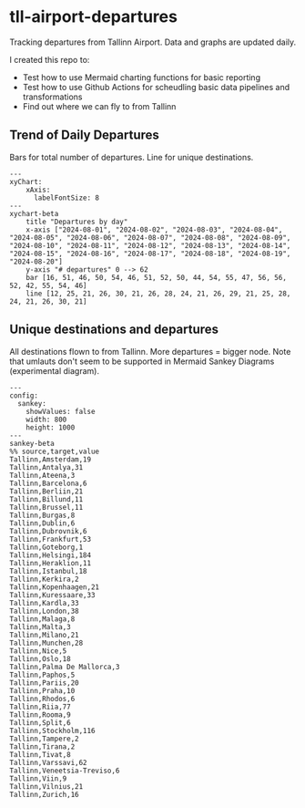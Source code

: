 # tll-airport-departures

Tracking departures from Tallinn Airport. Data and graphs are updated daily.

I created this repo to:
- Test how to use Mermaid charting functions for basic reporting
- Test how to use Github Actions for scheudling basic data pipelines and transformations
- Find out where we can fly to from Tallinn

## Trend of Daily Departures

Bars for total number of departures. Line for unique destinations.

```mermaid
---
xyChart:
    xAxis:
      labelFontSize: 8
---
xychart-beta
    title "Departures by day"
    x-axis ["2024-08-01", "2024-08-02", "2024-08-03", "2024-08-04", "2024-08-05", "2024-08-06", "2024-08-07", "2024-08-08", "2024-08-09", "2024-08-10", "2024-08-11", "2024-08-12", "2024-08-13", "2024-08-14", "2024-08-15", "2024-08-16", "2024-08-17", "2024-08-18", "2024-08-19", "2024-08-20"]
    y-axis "# departures" 0 --> 62
    bar [16, 51, 46, 50, 54, 46, 51, 52, 50, 44, 54, 55, 47, 56, 56, 52, 42, 55, 54, 46]
    line [12, 25, 21, 26, 30, 21, 26, 28, 24, 21, 26, 29, 21, 25, 28, 24, 21, 26, 30, 21]
```


## Unique destinations and departures

All destinations flown to from Tallinn. More departures = bigger node.
Note that umlauts don't seem to be supported in Mermaid Sankey Diagrams (experimental diagram).

```mermaid
---
config:
  sankey:
    showValues: false
    width: 800
    height: 1000
---
sankey-beta
%% source,target,value
Tallinn,Amsterdam,19
Tallinn,Antalya,31
Tallinn,Ateena,3
Tallinn,Barcelona,6
Tallinn,Berliin,21
Tallinn,Billund,11
Tallinn,Brussel,11
Tallinn,Burgas,8
Tallinn,Dublin,6
Tallinn,Dubrovnik,6
Tallinn,Frankfurt,53
Tallinn,Goteborg,1
Tallinn,Helsingi,184
Tallinn,Heraklion,11
Tallinn,Istanbul,18
Tallinn,Kerkira,2
Tallinn,Kopenhaagen,21
Tallinn,Kuressaare,33
Tallinn,Kardla,33
Tallinn,London,38
Tallinn,Malaga,8
Tallinn,Malta,3
Tallinn,Milano,21
Tallinn,Munchen,28
Tallinn,Nice,5
Tallinn,Oslo,18
Tallinn,Palma De Mallorca,3
Tallinn,Paphos,5
Tallinn,Pariis,20
Tallinn,Praha,10
Tallinn,Rhodos,6
Tallinn,Riia,77
Tallinn,Rooma,9
Tallinn,Split,6
Tallinn,Stockholm,116
Tallinn,Tampere,2
Tallinn,Tirana,2
Tallinn,Tivat,8
Tallinn,Varssavi,62
Tallinn,Veneetsia-Treviso,6
Tallinn,Viin,9
Tallinn,Vilnius,21
Tallinn,Zurich,16


```
